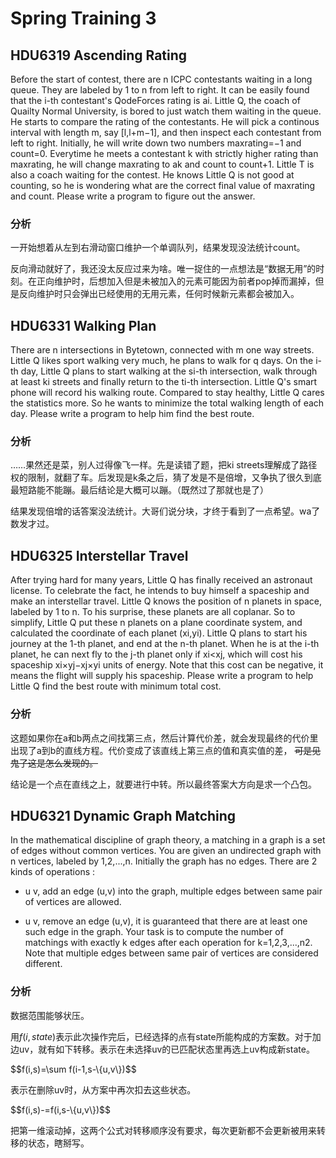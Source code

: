 # Spring Training 3

## HDU6319 Ascending Rating

Before the start of contest, there are n ICPC contestants waiting in a long queue. They are labeled by 1 to n from left to right. It can be easily found that the i-th contestant's QodeForces rating is ai.
Little Q, the coach of Quailty Normal University, is bored to just watch them waiting in the queue. He starts to compare the rating of the contestants. He will pick a continous interval with length m, say [l,l+m−1], and then inspect each contestant from left to right. Initially, he will write down two numbers maxrating=−1 and count=0. Everytime he meets a contestant k with strictly higher rating than maxrating, he will change maxrating to ak and count to count+1.
Little T is also a coach waiting for the contest. He knows Little Q is not good at counting, so he is wondering what are the correct final value of maxrating and count. Please write a program to figure out the answer.

### 分析

一开始想着从左到右滑动窗口维护一个单调队列，结果发现没法统计count。

反向滑动就好了，我还没太反应过来为啥。唯一捉住的一点想法是“数据无用”的时刻。在正向维护时，后想加入但是未被加入的元素可能因为前者pop掉而漏掉，但是反向维护时只会弹出已经使用的无用元素，任何时候新元素都会被加入。

## HDU6331 Walking Plan

There are n intersections in Bytetown, connected with m one way streets. Little Q likes sport walking very much, he plans to walk for q days. On the i-th day, Little Q plans to start walking at the si-th intersection, walk through at least ki streets and finally return to the ti-th intersection.
Little Q's smart phone will record his walking route. Compared to stay healthy, Little Q cares the statistics more. So he wants to minimize the total walking length of each day. Please write a program to help him find the best route.

### 分析

……果然还是菜，别人过得像飞一样。先是读错了题，把ki streets理解成了路径权的限制，就翻了车。后发现是k条之后，猜了发是不是倍增，又争执了很久到底最短路能不能蹦。最后结论是大概可以蹦。（既然过了那就也是了）

结果发现倍增的话答案没法统计。大哥们说分块，才终于看到了一点希望。wa了数发才过。

## HDU6325 Interstellar Travel

After trying hard for many years, Little Q has finally received an astronaut license. To celebrate the fact, he intends to buy himself a spaceship and make an interstellar travel.
Little Q knows the position of n planets in space, labeled by 1 to n. To his surprise, these planets are all coplanar. So to simplify, Little Q put these n planets on a plane coordinate system, and calculated the coordinate of each planet (xi,yi).
Little Q plans to start his journey at the 1-th planet, and end at the n-th planet. When he is at the i-th planet, he can next fly to the j-th planet only if xi<xj, which will cost his spaceship xi×yj−xj×yi units of energy. Note that this cost can be negative, it means the flight will supply his spaceship.
Please write a program to help Little Q find the best route with minimum total cost.

### 分析

这题如果你在a和b两点之间找第三点，然后计算代价差，就会发现最终的代价里出现了a到b的直线方程。代价变成了该直线上第三点的值和真实值的差， ~~可是见鬼了这是怎么发现的。~~

结论是一个点在直线之上，就要进行中转。所以最终答案大方向是求一个凸包。

## HDU6321 Dynamic Graph Matching
In the mathematical discipline of graph theory, a matching in a graph is a set of edges without common vertices.
You are given an undirected graph with n vertices, labeled by 1,2,...,n. Initially the graph has no edges.
There are 2 kinds of operations :
+ u v, add an edge (u,v) into the graph, multiple edges between same pair of vertices are allowed.
- u v, remove an edge (u,v), it is guaranteed that there are at least one such edge in the graph.
Your task is to compute the number of matchings with exactly k edges after each operation for k=1,2,3,...,n2. Note that multiple edges between same pair of vertices are considered different.

### 分析

数据范围能够状压。

用$f(i,state)$表示此次操作完后，已经选择的点有state所能构成的方案数。对于加边uv，就有如下转移。表示在未选择uv的已匹配状态里再选上uv构成新state。

<div>$$f(i,s)=\sum f(i-1,s-\{u,v\})$$</div>

表示在删除uv时，从方案中再次扣去这些状态。

<div>$$f(i,s)-=f(i,s-\{u,v\})$$</div>

把第一维滚动掉，这两个公式对转移顺序没有要求，每次更新都不会更新被用来转移的状态，瞎掰写。

